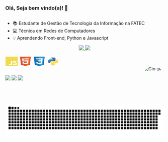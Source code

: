 ### Olá, Seja bem vindo(a)! 💜
##
- 📚 Estudante de Gestão de Tecnologia da Informação na FATEC
- 💻 Técnica em Redes de Computadores
- 💡 Aprendendo Front-end, Python e Javascript
<div align="center">
  <a href="https://github.com/Giovanna-MM">
  <img height="140em" src="https://github-readme-stats.vercel.app/api?username=Giovanna-MM&show_icons=true&theme=nightowl&include_all_commits=true&count_private=true"/>
  <img height="140em" src="https://github-readme-stats.vercel.app/api/top-langs/?username=Giovanna-MM&layout=compact&langs_count=7&theme=nightowl"/>
  </div>
  
  <div style="display: inline_block"><br>
  <img align="center" alt="Rafa-Js" height="30" width="40" src="https://raw.githubusercontent.com/devicons/devicon/master/icons/javascript/javascript-plain.svg">
  <img align="center" alt="Rafa-HTML" height="30" width="40" src="https://raw.githubusercontent.com/devicons/devicon/master/icons/html5/html5-original.svg">
  <img align="center" alt="Rafa-CSS" height="30" width="40" src="https://raw.githubusercontent.com/devicons/devicon/master/icons/css3/css3-original.svg">
  <img align="center" alt="Rafa-Python" height="30" width="40" src="https://raw.githubusercontent.com/devicons/devicon/master/icons/python/python-original.svg">
    </div>
 
  </div>
  <img align="right" alt="Gio-pic" height="120" style="border-radius:50px;"src="https://media.discordapp.net/attachments/736371468123897926/903124033749520384/112842_Tfs1uev5.png?width=676&height=676">
</div>
  
  ##
  
</div>
<a href="https://instagram.com/_giovanna_mm" target="_blank"><img src="https://img.shields.io/badge/-Instagram-%23E4405F?style=for-the-badge&logo=instagram&logoColor=white" target="_blank"></a>
   <a href = "mailto:giovannamirandamartinho@gmail.com"><img src="https://img.shields.io/badge/-Gmail-%23333?style=for-the-badge&logo=gmail&logoColor=white" target="_blank"></a>
 <a href="http://linkedin.com/in/giovanna-miranda-martinho-65abb4214" target="_blank"><img src="https://img.shields.io/badge/-LinkedIn-%230077B5?style=for-the-badge&logo=linkedin&logoColor=white" target="_blank"></a> 
 
 ![Snake animation](https://github.com/Giovanna-MM/Giovanna-MM/blob/output/github-contribution-grid-snake.svg)
 
</div>

